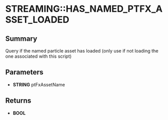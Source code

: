 # STREAMING::HAS_NAMED_PTFX_ASSET_LOADED

## Summary
Query if the named particle asset has loaded (only use if not loading the one associated with this script)

## Parameters
* **STRING** ptFxAssetName

## Returns
* **BOOL**